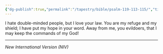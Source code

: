 ```yaml
---
{"dg-publish":true,"permalink":"/tapestry/bible/psalm-119-113-115/","title":"Psalm 119:113–115","tags":["bible","bible-verse"],"dgHomeLink":true,"dgShowLocalGraph":true,"dgEnableSearch":true}
---
```


I hate double-minded people, but I love your law.
 You are my refuge and my shield; I have put my hope in your word.
Away from me, you evildoers, that I may keep the commands of my God!

---
*New International Version (NIV)*